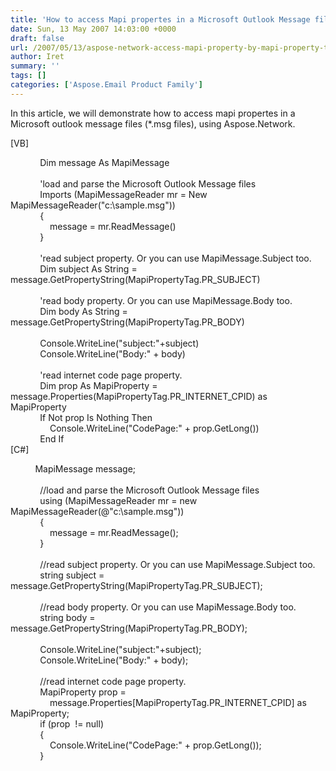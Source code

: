 ```yaml
---
title: 'How to access Mapi propertes in a Microsoft Outlook Message files'
date: Sun, 13 May 2007 14:03:00 +0000
draft: false
url: /2007/05/13/aspose-network-access-mapi-property-by-mapi-property-tags/
author: Iret
summary: ''
tags: []
categories: ['Aspose.Email Product Family']
---
```


In this article, we will demonstrate how to access mapi propertes in a Microsoft outlook message files (\*.msg files), using Aspose.Network.

\[VB\]

            Dim message As MapiMessage  
   
            'load and parse the Microsoft Outlook Message files  
            Imports (MapiMessageReader mr = New MapiMessageReader("c:\\sample.msg"))  
            {  
                message = mr.ReadMessage()  
            }  
   
            'read subject property. Or you can use MapiMessage.Subject too.  
            Dim subject As String =  message.GetPropertyString(MapiPropertyTag.PR\_SUBJECT)  
   
            'read body property. Or you can use MapiMessage.Body too.  
            Dim body As String =  message.GetPropertyString(MapiPropertyTag.PR\_BODY)  
   
            Console.WriteLine("subject:"+subject)  
            Console.WriteLine("Body:" + body)  
   
            'read internet code page property.  
            Dim prop As MapiProperty =  message.Properties(MapiPropertyTag.PR\_INTERNET\_CPID) as MapiProperty  
            If Not prop Is Nothing Then  
                Console.WriteLine("CodePage:" + prop.GetLong())  
            End If  
\[C#\]

          MapiMessage message;  
   
            //load and parse the Microsoft Outlook Message files  
            using (MapiMessageReader mr = new MapiMessageReader(@"c:\\sample.msg"))  
            {  
                message = mr.ReadMessage();  
            }  
   
            //read subject property. Or you can use MapiMessage.Subject too.  
            string subject =  message.GetPropertyString(MapiPropertyTag.PR\_SUBJECT);  
             
            //read body property. Or you can use MapiMessage.Body too.  
            string body = message.GetPropertyString(MapiPropertyTag.PR\_BODY);  
             
            Console.WriteLine("subject:"+subject);  
            Console.WriteLine("Body:" + body);  
              
            //read internet code page property.  
            MapiProperty prop =  
                message.Properties\[MapiPropertyTag.PR\_INTERNET\_CPID\] as MapiProperty;  
            if (prop  != null)  
            {  
                Console.WriteLine("CodePage:" + prop.GetLong());  
            }








